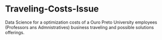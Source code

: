 # Traveling-Costs-Issue
Data Science for a optimization costs of a Ouro Preto University employees (Professors ans Admnistratives) business traveling and possible solutions offerings.
